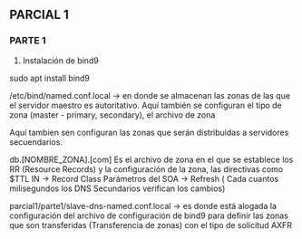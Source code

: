 ## PARCIAL 1

### PARTE 1
1. Instalación de bind9

sudo apt install bind9

/etc/bind/named.conf.local -> en donde se almacenan las zonas de las que el servidor maestro es autoritativo. Aquí también se configuran el tipo de zona (master - primary, secondary), el archivo de zona

Aquí tambien sen configuran las zonas que serán distribuidas a servidores secuendarios.

db.[NOMBRE_ZONA].[com] Es el archivo de zona en el que se establece los RR (Resource Records) y la configuración de la zona, las directivas como $TTL
IN -> Record Class
Parámetros del SOA -> Refresh ( Cada cuantos milisegundos los DNS Secundarios verifican los cambios) 

parcial1/parte1/slave-dns-named.conf.local -> es donde está alogada la configuración del archivo de configuración de bind9 para definir las zonas que son transferidas (Transferencia de zonas) con el tipo de solicitud AXFR 
